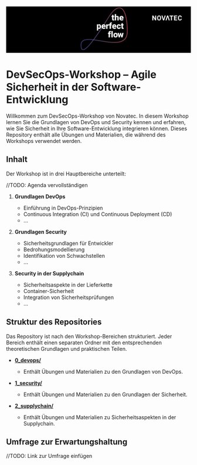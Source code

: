 !["Novatec perfect flow"](./99_assets/images/perfect-flow.jpeg)
# DevSecOps-Workshop – Agile Sicherheit in der Software-Entwicklung

Willkommen zum DevSecOps-Workshop von Novatec. In diesem Workshop lernen Sie die Grundlagen von DevOps und Security kennen und erfahren, wie Sie Sicherheit in Ihre Software-Entwicklung integrieren können.
Dieses Repository enthält alle Übungen und Materialien, die während des Workshops verwendet werden.

## Inhalt

Der Workshop ist in drei Hauptbereiche unterteilt:

//TODO: Agenda vervollständigen
1. **Grundlagen DevOps**
   - Einführung in DevOps-Prinzipien
   - Continuous Integration (CI) und Continuous Deployment (CD)
   - ... 

2. **Grundlagen Security**
   - Sicherheitsgrundlagen für Entwickler
   - Bedrohungsmodellierung
   - Identifikation von Schwachstellen
   - ...

3. **Security in der Supplychain**
   - Sicherheitsaspekte in der Lieferkette
   - Container-Sicherheit
   - Integration von Sicherheitsprüfungen
   - ...



## Struktur des Repositories

Das Repository ist nach den Workshop-Bereichen strukturiert. Jeder Bereich enthält einen separaten Ordner mit den entsprechenden theoretischen Grundlagen und praktischen Teilen.

- [**0_devops/**](./0_devops/)
  - Enthält Übungen und Materialien zu den Grundlagen von DevOps.

- [**1_security/**](./1_security/)
  - Enthält Übungen und Materialien zu den Grundlagen der Sicherheit.

- [**2_supplychain/**](./2_supplychain/)
  - Enthält Übungen und Materialien zu Sicherheitsaspekten in der Supplychain.


## Umfrage zur Erwartungshaltung

//TODO: Link zur Umfrage einfügen